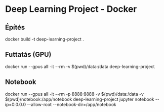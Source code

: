 # Deep Learning Project - Docker

## Építés
docker build -t deep-learning-project .

## Futtatás (GPU)
docker run --gpus all -it --rm -v $(pwd)/data:/data deep-learning-project

## Notebook
docker run --gpus all -it --rm -p 8888:8888 -v $(pwd)/data:/data -v $(pwd)/notebook:/app/notebook deep-learning-project jupyter notebook --ip=0.0.0.0 --allow-root --notebook-dir=/app/notebook
